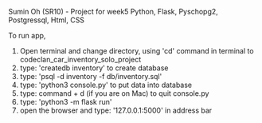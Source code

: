 Sumin Oh (SR10) - Project for week5 
Python, Flask, Pyschopg2, Postgressql, Html, CSS 

To run app, 

1. Open terminal and change directory, using 'cd' command in terminal to codeclan_car_inventory_solo_project
2. type: 'createdb inventory' to create database
3. type: 'psql -d inventory -f db/inventory.sql'
4. type: 'python3 console.py' to put data into database 
5. type: command + d (if you are on Mac) to quit console.py
6. type: 'python3 -m flask run' 
7. open the browser and type: '127.0.0.1:5000' in address bar 
